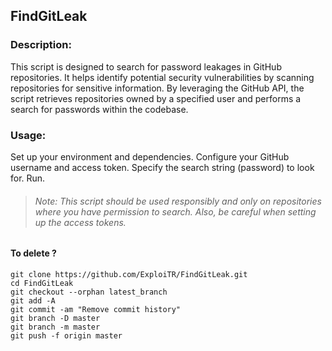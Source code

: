 ## FindGitLeak

### Description:
This script is designed to search for password leakages in GitHub repositories. It helps identify potential security vulnerabilities by scanning repositories for sensitive information. By leveraging the GitHub API, the script retrieves repositories owned by a specified user and performs a search for passwords within the codebase.

### Usage:
Set up your environment and dependencies.
Configure your GitHub username and access token.
Specify the search string (password) to look for.
Run.

> ###### Note: This script should be used responsibly and only on repositories where you have permission to search. Also, be careful when setting up the access tokens.

#### To delete ?
```
git clone https://github.com/ExploiTR/FindGitLeak.git
cd FindGitLeak
git checkout --orphan latest_branch
git add -A
git commit -am "Remove commit history"
git branch -D master
git branch -m master
git push -f origin master
```
